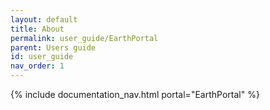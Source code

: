 ```yaml
---
layout: default
title: About
permalink: user_guide/EarthPortal
parent: Users guide
id: user_guide
nav_order: 1
---
```

{% include documentation_nav.html portal="EarthPortal"  %}

